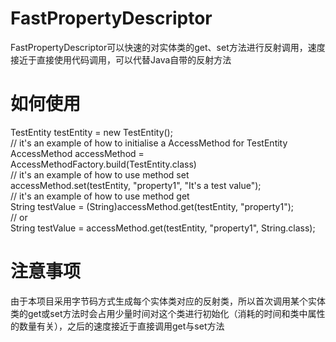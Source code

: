 # FastPropertyDescriptor
  FastPropertyDescriptor可以快速的对实体类的get、set方法进行反射调用，速度接近于直接使用代码调用，可以代替Java自带的反射方法
# 如何使用
  TestEntity testEntity = new TestEntity(); <br/>
  // it's an example of how to initialise a AccessMethod for TestEntity <br/>
  AccessMethod accessMethod = AccessMethodFactory.build(TestEntity.class) <br/>
  // it's an example of how to use method set <br/>
  accessMethod.set(testEntity, "property1", "It's a test value"); <br/>
  // it's an example of how to use method get <br/>
  String testValue = (String)accessMethod.get(testEntity, "property1"); <br/>
  // or <br/>
  String testValue = accessMethod.get(testEntity, "property1", String.class);
# 注意事项
  由于本项目采用字节码方式生成每个实体类对应的反射类，所以首次调用某个实体类的get或set方法时会占用少量时间对这个类进行初始化（消耗的时间和类中属性的数量有关），之后的速度接近于直接调用get与set方法
